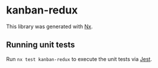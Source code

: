 # kanban-redux

This library was generated with [Nx](https://nx.dev).

## Running unit tests

Run `nx test kanban-redux` to execute the unit tests via [Jest](https://jestjs.io).
